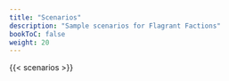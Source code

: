 ```yaml
---
title: "Scenarios"
description: "Sample scenarios for Flagrant Factions"
bookToC: false
weight: 20
---
```


{{< scenarios >}}
